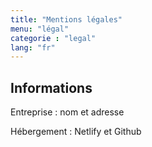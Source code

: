 ```yaml
---
title: "Mentions légales"
menu: "légal"
categorie : "legal"
lang: "fr"
---
```


## Informations

Entreprise : nom et adresse

Hébergement : Netlify et Github

